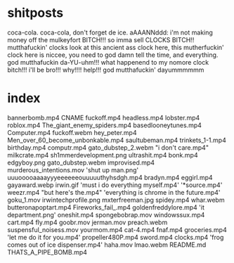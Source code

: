 # shitposts
coca-cola. coca-cola, don't forget de ice. aAAANNddd: i'm not making money off the mulkeyfort BITCH!!! so imma sell CLOCKS BITCH!! mutthafuckin' clocks look at this ancient ass clock here, this mutherfuckin' clock here is niccee, you need to god damn tell the time, and everything. god mutthafuckin           da-YU-uhm!!! what happenend to my nomore clock bitch!!! i'll be bro!!! why!!!! help!!! god mutthafuckin' dayummmmmm


# index

bannerbomb.mp4         CNAME                                     fuckoff.mp4            headless.mp4                lobster.mp4                         roblox.mp4               The_giant_enemy_spiders.mp4
 basedlooneytunes.mp4   Computer.mp4                              fuckoff.webm           hey_peter.mp4               Men_over_60_become_unbonkable.mp4   saultubeman.mp4          trinkets_1-1.mp4
 birthday.mp4           computr.mp4                               gato_dubstep_2.webm   "i don't care.mp4"           milkcrate.mp4                       sh1mmerdevelopment.png   ultrashit.mp4
 bonk.mp4               edgyboy.png                               gato_dubstep.webm      improvised.mp4              murderous_intentions.mov           'shut up man.png'         uuuooooaaaayyyeeeeeeouuuuuthyhsdgh.mp4
 bradyn.mp4             eggirl.mp4                                gayaward.webp          irwin.gif                  'must i do everything myself.mp4'   '*source.mp4'             weezr.mp4
"but here's the.mp4"   'everything is chrome in the future.mp4'   goku_1.mov             irwintechprofile.png        mxterfreeman.jpg                    spidey.mp4               whar.webm
 butteronapoptart.mp4   Fireworks_fail_.mp4                       goldenfreddylore.mp4  'it department.png'          oneshit.mp4                         spongebobrap.mov         windowssux.mp4
 cart.mp4               fly.mp4                                   goobr.mov              jerman.mov                  preach.webm                         suspensful_noisess.mov   yourmom.mp4
 cat-4.mp4              fnaf.mp4                                  groceries.mp4         'let me do it for you.mp4'   propeller480P.mp4                   sword.mp4
 clocks.mp4            'frog comes out of ice dispenser.mp4'      haha.mov               lmao.webm                   README.md                           THATS_A_PIPE_BOMB.mp4

